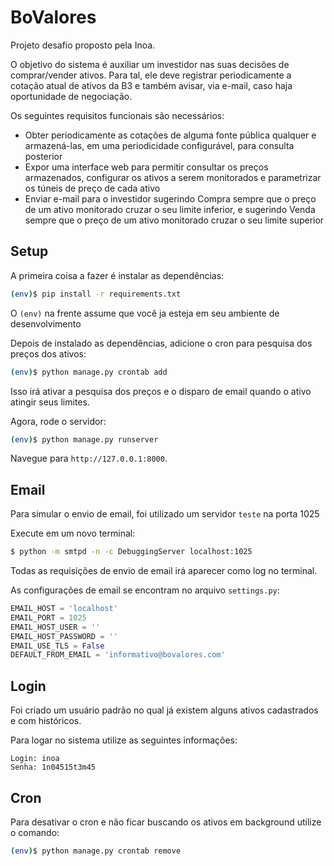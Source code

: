 # BoValores

Projeto desafio proposto pela Inoa.

O objetivo do sistema é auxiliar um investidor nas suas decisões de comprar/vender ativos. Para tal, ele deve registrar periodicamente a cotação atual de ativos da B3 e também avisar, via e-mail, caso haja oportunidade de negociação.

Os seguintes requisitos funcionais são necessários:
- Obter periodicamente as cotações de alguma fonte pública qualquer e armazená-las, em uma periodicidade configurável, para consulta posterior
- Expor uma interface web para permitir consultar os preços armazenados, configurar os ativos a serem monitorados e parametrizar os túneis de preço de cada ativo
- Enviar e-mail para o investidor sugerindo Compra sempre que o preço de um ativo monitorado cruzar o seu limite inferior, e sugerindo Venda sempre que o preço de um ativo monitorado cruzar o seu limite superior

## Setup

A primeira coisa a fazer é instalar as dependências:

```sh
(env)$ pip install -r requirements.txt
```
O `(env)` na frente assume que você ja esteja em seu ambiente de desenvolvimento

Depois de instalado as dependências, adicione o cron para pesquisa dos preços dos ativos:
```sh
(env)$ python manage.py crontab add
```
Isso irá ativar a pesquisa dos preços e o disparo de email quando o ativo atingir seus limites.

Agora, rode o servidor:
```sh
(env)$ python manage.py runserver
```

Navegue para `http://127.0.0.1:8000`.

## Email

Para simular o envio de email, foi utilizado um servidor `teste` na porta 1025

Execute em um novo terminal:
```sh
$ python -m smtpd -n -c DebuggingServer localhost:1025
```
Todas as requisições de envio de email irá aparecer como log no terminal.

As configurações de email se encontram no arquivo `settings.py`:
```py
EMAIL_HOST = 'localhost'
EMAIL_PORT = 1025
EMAIL_HOST_USER = ''
EMAIL_HOST_PASSWORD = ''
EMAIL_USE_TLS = False
DEFAULT_FROM_EMAIL = 'informativo@bovalores.com'
```

## Login

Foi criado um usuário padrão no qual já existem alguns ativos cadastrados e com históricos.

Para logar no sistema utilize as seguintes informações:
```
Login: inoa
Senha: 1n04515t3m45
```

## Cron

Para desativar o cron e não ficar buscando os ativos em background utilize o comando:
```sh
(env)$ python manage.py crontab remove
```